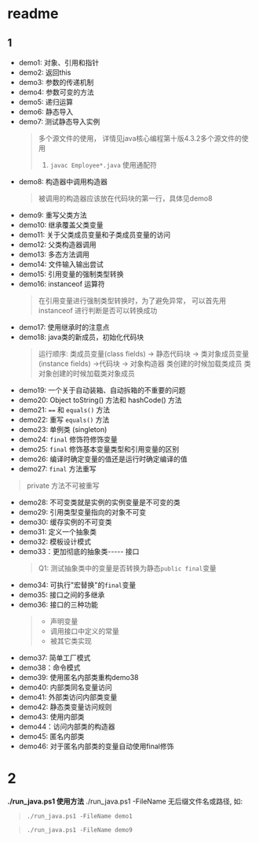 
# readme
## 1
* demo1: 对象、引用和指针
* demo2: 返回this
* demo3: 参数的传递机制
* demo4: 参数可变的方法
* demo5: 递归运算
* demo6: 静态导入
* demo7: 测试静态导入实例
    > 多个源文件的使用， 详情见java核心编程第十版4.3.2多个源文件的使用
    > 1. `javac Employee*.java` 使用通配符
* demo8: 构造器中调用构造器
    > 被调用的构造器应该放在代码块的第一行，具体见demo8
* demo9: 重写父类方法
* demo10: 继承覆盖父类变量
* demo11: 关于父类成员变量和子类成员变量的访问
* demo12: 父类构造器调用
* demo13: 多态方法调用
* demo14: 文件输入输出尝试
* demo15: 引用变量的强制类型转换
* demo16: instanceof 运算符
    > 在引用变量进行强制类型转换时，为了避免异常， 可以首先用 instanceof 进行判断是否可以转换成功
* demo17: 使用继承时的注意点
* demo18: java类的新成员，初始化代码块
    > 运行顺序: 类成员变量(class fields) -> 静态代码块 -> 类对象成员变量(instance fields) ->代码块 -> 对象构造器
    > 类创建的时候加载类成员  类对象创建的时候加载类对象成员
* demo19: 一个关于自动装箱、自动拆箱的不重要的问题  
* demo20: Object toString() 方法和 hashCode() 方法
* demo21: `==` 和 `equals()` 方法
* demo22: 重写 `equals()` 方法
* demo23: 单例类 (singleton)
* demo24: `final` 修饰符修饰变量
* demo25: `final` 修饰基本变量类型和引用变量的区别
* demo26: 编译时确定变量的值还是运行时确定编译的值
* demo27: `final` 方法重写
> private 方法不可被重写
* demo28: 不可变类就是实例的实例变量是不可变的类
* demo29: 引用类型变量指向的对象不可变
* demo30: 缓存实例的不可变类
* demo31: 定义一个抽象类
* demo32: 模板设计模式
* demo33：更加彻底的抽象类----- 接口
    > Q1: 测试抽象类中的变量是否转换为静态`public final`变量
* demo34: 可执行"宏替换"的`final`变量
* demo35: 接口之间的多继承
* demo36: 接口的三种功能
    > * 声明变量
    > * 调用接口中定义的常量
    > * 被其它类实现
* demo37: 简单工厂模式
* demo38：命令模式
* demo39: 使用匿名内部类重构demo38
* demo40: 内部类同名变量访问
* demo41: 外部类访问内部类变量
* demo42: 静态类变量访问规则
* demo43: 使用内部类
* demo44：访问内部类的构造器
* demo45: 匿名内部类
* demo46: 对于匿名内部类的变量自动使用final修饰

# 2
<strong>./run_java.ps1 使用方法</strong>
./run_java.ps1 -FileName 无后缀文件名或路径, 如:
>`./run_java.ps1 -FileName demo1`

>`./run_java.ps1 -FileName demo9`
